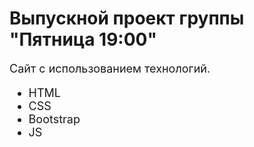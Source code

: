 # Выпускной проект группы "Пятница 19:00"

<p style="font-size: 18px">Сайт с использованием технологий.</p>
<ul style="font-size: 18px">
    <li>HTML</li>
    <li>CSS</li>
    <li>Bootstrap</li>
    <li>JS</li>
</ul>